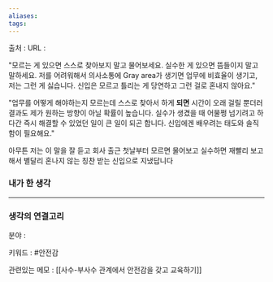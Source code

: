 ```yaml
---
aliases: 
tags:
---
```

출처 : 
URL : 

"모르는 게 있으면 스스로 찾아보지 말고 물어보세요. 실수한 게 있으면 뜸들이지 말고 말하세요. 저를 어려워해서 의사소통에 Gray area가 생기면 업무에 비효율이 생기고, 저는 그런 게 싫습니다. 신입은 모르고 틀리는 게 당연하고 그런 걸로 혼내지 않아요."

"업무를 어떻게 해야하는지 모르는데 스스로 찾아서 하게 **되면** 시간이 오래 걸릴 뿐더러 결과도 제가 원하는 방향이 아닐 확률이 높습니다. 실수가 생겼을 때 어물쩡 넘기려고 하다간 즉시 해결할 수 있었던 일이 큰 일이 되곤 합니다. 신입에겐 배우려는 태도와 솔직함이 필요해요."

아무튼 저는 이 말을 잘 듣고 회사 출근 첫날부터 모르면 물어보고 실수하면 재빨리 보고해서 별달리 혼나지 않는 칭찬 받는 신입으로 지냈답니다

### 내가 한 생각

---
### 생각의 연결고리
분야 : 

키워드 : #안전감


관련있는 메모 : [[사수-부사수 관계에서 안전감을 갖고 교육하기]]
